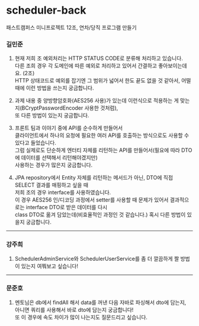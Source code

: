 # scheduler-back
패스트캠퍼스 미니프로젝트 12조, 연차/당직 프로그램 만들기

### 길민준
1. 현재 저희 조 예외처리는 HTTP STATUS CODE로 분류해 처리하고 있습니다.<br>
다른 조희 경우 각 도메인에 따른 예외로 처리하고 있어서 간결하고 좋아보이는데요. (2조)<br>
HTTP 상태코드로 예외를 잡기엔 그 범위가 넓어서 한도 끝도 없을 것 같아서,
어떨 때에 이런 방법을 쓰는지 궁금합니다.

2. 과제 내용 중 양방향암호화(AES256 사용)가 있는데 이런식으로 적용하는 게 맞는지(BCryptPasswordEncoder 사용한 것처럼),<br>
또 다른 방법이 있는지 궁금합니다.

3. 프론트 팀과 이야기 중에 API를 순수하게 만들어서<br>
클라이언트에서 하나의 요청에 필요한 여러 API를 호출하는 방식으로도 사용할 수 있다고 들었습니다.<br>
그럼 실제로도 단순하게 엔터티 자체를 리턴하는 API를 만들어서(필요에 따라 DTO에 데이터를 선택해서 리턴해야겠지만)<br>
사용하는 경우가 많은지 궁금합니다.

5. JPA repository에서 Entity 자체를 리턴하는 메서드가 아닌, DTO에 직접 SELECT 결과를 매핑하고 싶을 때<br>
저희 조의 경우 interface를 사용하였습니다.<br>
이 경우 AES256 인/디코딩 과정에서 setter를 사용할 때 문제가 있어서 결과적으로는 interface DTO로 받은 데이터를 다시<br>
class DTO로 옮겨 담았는데(비효율적인 과정인 것 같습니다.) 혹시 다른 방법이 있을지 궁금합니다.

---
### 강주희
1. SchedulerAdminService와 SchedulerUserService를 좀 더 깔끔하게 짤 방법이 있는지 여쭤보고 싶습니다!

---
### 문준호
1. 멘토님은 db에서 findAll 해서 data를 꺼낸 다음 자바로 파싱해서 dto에 담는지,<br>
아니면 쿼리를 사용해서 바로 dto에 담는지 궁금합니다!<br>
또 이 경우에 속도 차이가 많이 나는지도 질문드리고 싶습니다.
